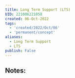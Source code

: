 ```yaml
---
title: Long Term Support (LTS)
UID: 221006221058
created: 06-Oct-2022
tags:
  - 'created/2022/Oct/06'
  - 'permanent/concept'
aliases:
  - Long Term Support
  - LTS
publish: False
---
```

## Notes:




